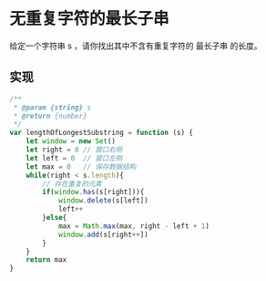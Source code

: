 # 无重复字符的最长子串

给定一个字符串 s ，请你找出其中不含有重复字符的 最长子串 的长度。

## 实现

```js
/**
 * @param {string} s
 * @return {number}
 */
var lengthOfLongestSubstring = function (s) {
    let window = new Set()
    let right = 0 // 窗口右侧
    let left = 0  // 窗口左侧
    let max = 0   // 保存数据结构
    while(right < s.length){
        // 存在重复的元素
        if(window.has(s[right])){
            window.delete(s[left])
            left++
        }else{
            max = Math.max(max, right - left + 1)
            window.add(s[right++])
        }
    }
    return max
}
```

 
 <comment-comment/> 
 